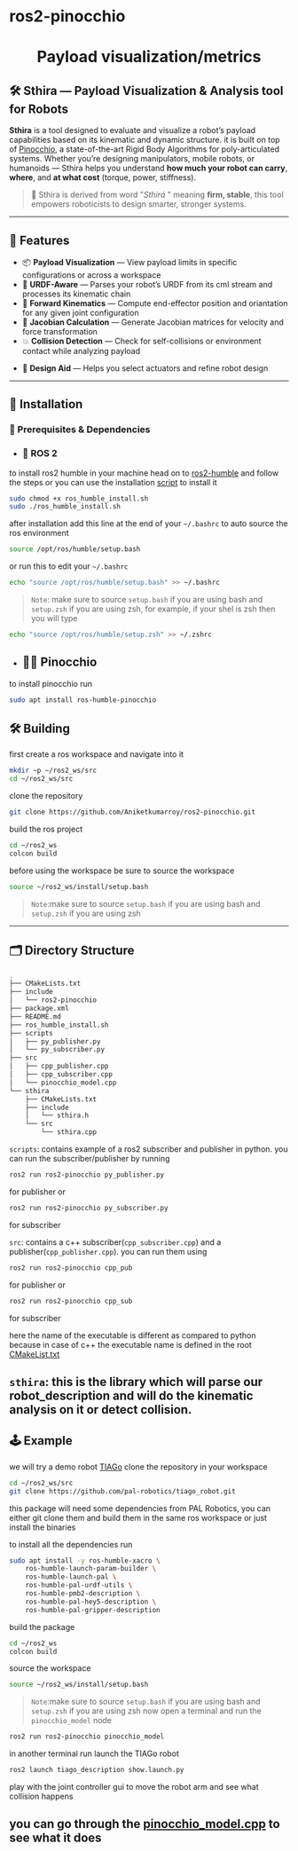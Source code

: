 # ros2-pinocchio
<h1 align="center">Payload visualization/metrics</h1>

## 🛠️ Sthira — Payload Visualization & Analysis tool for Robots

**Sthira** is a tool designed to evaluate and visualize a robot’s payload capabilities based on its kinematic and dynamic structure. it is built on top of [Pinocchio](https://github.com/stack-of-tasks/pinocchio), a state-of-the-art Rigid Body Algorithms for poly-articulated systems. Whether you’re designing manipulators, mobile robots, or humanoids — Sthira helps you understand **how much your robot can carry**, **where**, and **at what cost** (torque, power, stiffness).

> 🧠 Sthira is derived from word "*Sthirá* " meaning **firm, stable**, this tool empowers roboticists to design smarter, stronger systems.

---

## 🚀 Features

- 📦 **Payload Visualization** — View payload limits in specific configurations or across a workspace
- 🧠 **URDF-Aware** — Parses your robot’s URDF from its cml stream and processes its kinematic chain
- 🧭 **Forward Kinematics** — Compute end-effector position and oriantation for any given joint configuration
-  📐 **Jacobian Calculation** — Generate Jacobian matrices for velocity and force transformation
- 💥 **Collision Detection** — Check for self-collisions or environment contact while analyzing payload
<!-- - ⚙️ **Actuation Constraints** — Takes into account joint torque, velocity, stiffness limits
- 📊 **Joint Requirement Analysis** — Determine torque/power/stiffness required to achieve a desired payload
- 🗺️ **Workspace Mapping** — Visualize payload capability across your robot’s entire workspace -->
- 🔧 **Design Aid** — Helps you select actuators and refine robot design

---

<!-- ## 📸 Example Visuals

> _Replace with your plots or screenshots if available_
- Heatmap of max payload across workspace
- Torque requirements for various end-effector configurations
- Interactive 3D plots of payload vs configuration

--- -->


## 🔧 Installation

### 🧩 Prerequisites & Dependencies

* ### 🐢 ROS 2
to install ros2 humble in your machine head on to [ros2-humble](https://docs.ros.org/en/humble/Installation.html) and follow the steps or you can use the installation [script](ros_humble_install.sh) to install it
```bash
sudo chmod +x ros_humble_install.sh
sudo ./ros_humble_install.sh
```
after installation add this line at the end of your `~/.bashrc` to auto source the ros environment
```bash
source /opt/ros/humble/setup.bash
```
or run this to edit your `~/.bashrc`
```bash
echo "source /opt/ros/humble/setup.bash" >> ~/.bashrc
```
> `Note`: make sure to source `setup.bash` if you are using bash and `setup.zsh` if you are using zsh, for example, if your shel is zsh then you will type
```bash
echo "source /opt/ros/humble/setup.zsh" >> ~/.zshrc
```
* ## 🧍‍♂️ Pinocchio
to install pinocchio run
```bash
sudo apt install ros-humble-pinocchio
```
## 🛠️ Building
first create a ros workspace and navigate into it
```bash
mkdir ~p ~/ros2_ws/src
cd ~/ros2_ws/src
```
clone the repository
```bash
git clone https://github.com/Aniketkumarroy/ros2-pinocchio.git
```
build the ros project
```bash
cd ~/ros2_ws
colcon build
```
before using the workspace be sure to source the workspace
```bash
source ~/ros2_ws/install/setup.bash
```
> `Note`:make sure to source `setup.bash` if you are using bash and `setup.zsh` if you are using zsh
---
## 🗂️ Directory Structure
```bash
.
├── CMakeLists.txt
├── include
│   └── ros2-pinocchio
├── package.xml
├── README.md
├── ros_humble_install.sh
├── scripts
│   ├── py_publisher.py
│   └── py_subscriber.py
├── src
│   ├── cpp_publisher.cpp
│   ├── cpp_subscriber.cpp
│   └── pinocchio_model.cpp
└── sthira
    ├── CMakeLists.txt
    ├── include
    │   └── sthira.h
    └── src
        └── sthira.cpp
```
`scripts`: contains example of a ros2 subscriber and publisher in python. you can run the subscriber/publisher by running
```bash
ros2 run ros2-pinocchio py_publisher.py
```
for publisher or
```bash
ros2 run ros2-pinocchio py_subscriber.py
```
for subscriber

`src`: contains a c++ subscriber(`cpp_subscriber.cpp`) and a publisher(`cpp_publisher.cpp`). you can run them using
```bash
ros2 run ros2-pinocchio cpp_pub
```
for publisher or
```bash
ros2 run ros2-pinocchio cpp_sub
```
for subscriber

here the name of the executable is different as compared to python because in case of c++ the executable name is defined in the root [CMakeList.txt](CMakeLists.txt)

`sthira`: this is the library which will parse our robot_description and will do the kinematic analysis on it or detect collision.
---
## 🕹️ Example
we will try a demo robot [TIAGo](https://github.com/pal-robotics/tiago_robot)
clone the repository in your workspace
```bash
cd ~/ros2_ws/src
git clone https://github.com/pal-robotics/tiago_robot.git
```
this package will need some dependencies from PAL Robotics, you can either git clone them and build them in the same ros workspace or just install the binaries

to install all the dependencies run
```bash
sudo apt install -y ros-humble-xacro \
    ros-humble-launch-param-builder \
    ros-humble-launch-pal \
    ros-humble-pal-urdf-utils \
    ros-humble-pmb2-description \
    ros-humble-pal-hey5-description \
    ros-humble-pal-gripper-description
```
build the package
```bash
cd ~/ros2_ws
colcon build
```
source the workspace
```bash
source ~/ros2_ws/install/setup.bash
```
> `Note`:make sure to source `setup.bash` if you are using bash and `setup.zsh` if you are using zsh
now open a terminal and run the `pinocchio_model` node
```bash
ros2 run ros2-pinocchio pinocchio_model
```
in another terminal run launch the TIAGo robot
```bash
ros2 launch tiago_description show.launch.py
```
play with the joint controller gui to move the robot arm and see what collision happens

you can go through the [pinocchio_model.cpp](src/pinocchio_model.cpp) to see what it does
---